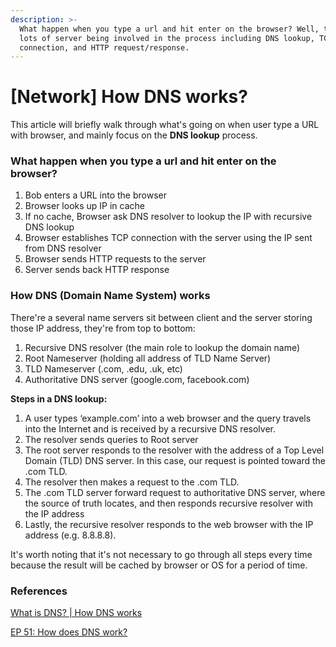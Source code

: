 ```yaml
---
description: >-
  What happen when you type a url and hit enter on the browser? Well, there're
  lots of server being involved in the process including DNS lookup, TCP
  connection, and HTTP request/response.
---
```


# \[Network] How DNS works?

This article will briefly walk through what's going on when user type a URL with browser, and mainly focus on the **DNS lookup** process.

### What happen when you type a url and hit enter on the browser?

1. Bob enters a URL into the browser
2. Browser looks up IP in cache
3. If no cache, Browser ask DNS resolver to lookup the IP with recursive DNS lookup
4. Browser establishes TCP connection with the server using the IP sent from DNS resolver
5. Browser sends HTTP requests to the server&#x20;
6. Server sends back HTTP response

### How DNS (Domain Name System) works

There're a several name servers sit between client and the server storing those IP address, they're from top to bottom:

1. Recursive DNS resolver (the main role to lookup the domain name)
2. Root Nameserver (holding all address of TLD Name Server)
3. TLD Nameserver (.com, .edu, .uk, etc)
4. Authoritative DNS server (google.com, facebook.com)&#x20;

**Steps in a DNS lookup:**

1. A user types ‘example.com’ into a web browser and the query travels into the Internet and is received by a recursive DNS resolver.
2. The resolver sends queries to Root server
3. The root server responds to the resolver with the address of a Top Level Domain (TLD) DNS server. In this case, our request is pointed toward the .com TLD.
4. The resolver then makes a request to the .com TLD.
5. The .com TLD server forward request to authoritative DNS server, where the source of truth locates, and then responds recursive resolver with the IP address
6. Lastly, the recursive resolver responds to the web browser with the IP address (e.g. 8.8.8.8).

It's worth noting that it's not necessary to go through all steps every time because the result will be cached by browser or OS for a period of time.&#x20;



### References

[What is DNS? | How DNS works](https://www.cloudflare.com/learning/dns/what-is-dns/)

[EP 51: How does DNS work?](https://blog.bytebytego.com/p/ep-51-how-does-dns-work)

